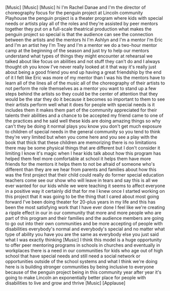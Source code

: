 
[Music]
[Music]
[Music]
hi I&#39;m Rachel Danae and I&#39;m the director
of choreography focus for the penguin
project at Lincoln community Playhouse
the penguin project is a theater program
where kids with special needs or artists
play all of the roles and they&#39;re
assisted by peer mentors together they
put on a full-scale theatrical
production what makes the penguin
project so special is that the audience
can see the connection between the
artists and the mentors hi I&#39;m Ashlyn
and I&#39;m a mentor I&#39;m Eric and I&#39;m an
artist
hey I&#39;m Trey and I&#39;m a mentor we do a
two-hour mentor camp at the beginning of
the season and just try to help our
mentors understand what types of things
they might encounter at rehearsal we
talked about like focus on abilities and
not stuff they can&#39;t do and I always
thought oh you know I&#39;ve never really
looked at it that way it&#39;s really just
about being a good friend you end up
having a great friendship by the end of
it I felt like Eric was more of my
mentor than I was his the mentors have
to learn all of the lines all of the
music all of the choreography of their
artists to not perform the role
themselves as a mentor you want to stand
up a few steps behind the artists so
they could be the center of attention
that they would be the star
they do it because it becomes so
important to them to see their artists
perform well what it does for people
with special needs is it includes them
it makes them part of the community
appreciated for their talents their
abilities and a chance to be accepted my
friend came to one of the practices and
he said well these kids are doing
amazing things so why can&#39;t they be
doing it normal plays you know you don&#39;t
get much exposure to children of special
needs in the general community so you
tend to think they&#39;re very limited but
when you come here and you see a play
with the book that thick that these
children are memorizing there is no
limitations there may be some physical
things that are different but I don&#39;t
consider it limiting I know it&#39;s magic
when I hear kids talk about how this
program has helped them feel more
comfortable at school it helps them have
more friends for the mentors it helps
them to not be afraid of someone who&#39;s
different than they are we hear from
parents and families about how this was
the first project that their child could
really do former special education
teachers come see our show who will
leave in tears and say this is all we
ever wanted for our kids while we were
teaching it seems to affect everyone in
a positive way it certainly did that for
me I knew once I started working on this
project that it was going to be the
thing that I cared about most going
forward I&#39;ve been doing theater for
20-plus years in my life and this has
been the most satisfying work that I
have ever done
I feel like we&#39;re creating a ripple
effect in our in our community that more
and more people who are part of this
program and their families and the
audience members are going to go out
into their own communities and be more
accepting of people with disabilities
everybody&#39;s normal and everybody&#39;s
special and no matter what type of
ability you have you are the same as
everybody else
you just said what I was exactly
thinking
[Music]
I think this model is a huge opportunity
to offer peer mentoring programs in
schools in churches and eventually in
workplaces there is a need in our
communities for kids who age out of high
school that have special needs and still
need a social network or opportunities
outside of the school systems and what I
think we&#39;re doing here is is building
stronger communities by being inclusive
to everyone because of the penguin
project being in this community year
after year it&#39;s going to make Lincoln an
exponentially better place for people
with disabilities to live and grow and
thrive
[Music]
[Applause]
